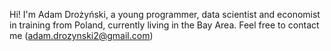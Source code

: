 Hi! I'm Adam Drożyński, a young programmer, data scientist and economist in training from Poland, currently living in the Bay Area. Feel free to contact me (adam.drozynski2@gmail.com)
